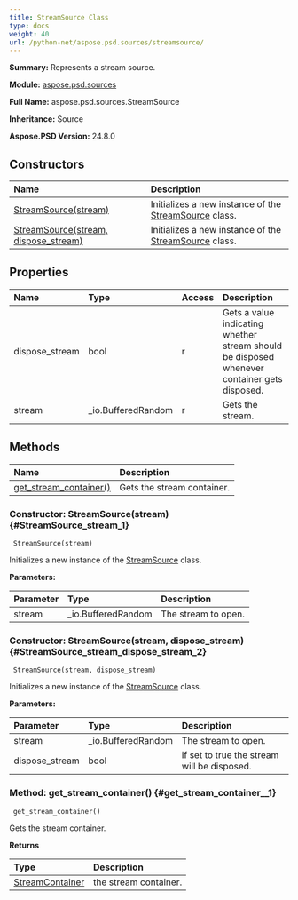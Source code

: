 ```yaml
---
title: StreamSource Class
type: docs
weight: 40
url: /python-net/aspose.psd.sources/streamsource/
---
```


**Summary:** Represents a stream source.

**Module:** [aspose.psd.sources](/psd/python-net/aspose.psd.sources/)

**Full Name:** aspose.psd.sources.StreamSource

**Inheritance:** Source

**Aspose.PSD Version:** 24.8.0

## **Constructors**
| **Name** | **Description** |
| :- | :- |
| [StreamSource(stream)](#StreamSource_stream_1) | Initializes a new instance of the [StreamSource](/psd/python-net/aspose.psd.sources/streamsource/) class. |
| [StreamSource(stream, dispose_stream)](#StreamSource_stream_dispose_stream_2) | Initializes a new instance of the [StreamSource](/psd/python-net/aspose.psd.sources/streamsource/) class. |
## **Properties**
| **Name** | **Type** | **Access** | **Description** |
| :- | :- | :- | :- |
| dispose_stream | bool | r | Gets a value indicating whether stream should be disposed whenever container gets disposed. |
| stream | _io.BufferedRandom | r | Gets the stream. |
## **Methods**
| **Name** | **Description** |
| :- | :- |
| [get_stream_container()](#get_stream_container__1) | Gets the stream container. |


### Constructor: StreamSource(stream) {#StreamSource_stream_1}


```
 StreamSource(stream) 
```

Initializes a new instance of the [StreamSource](/psd/python-net/aspose.psd.sources/streamsource/) class.

**Parameters:**

| Parameter | Type | Description |
| :- | :- | :- |
| stream | _io.BufferedRandom | The stream to open. |

### Constructor: StreamSource(stream, dispose_stream) {#StreamSource_stream_dispose_stream_2}


```
 StreamSource(stream, dispose_stream) 
```

Initializes a new instance of the [StreamSource](/psd/python-net/aspose.psd.sources/streamsource/) class.

**Parameters:**

| Parameter | Type | Description |
| :- | :- | :- |
| stream | _io.BufferedRandom | The stream to open. |
| dispose_stream | bool | if set to <c>true</c> the stream will be disposed. |

### Method: get_stream_container() {#get_stream_container__1}


```
 get_stream_container() 
```

Gets the stream container.

**Returns**

| Type | Description |
| :- | :- |
| [StreamContainer](/psd/python-net/aspose.psd/streamcontainer) | the stream container. |


